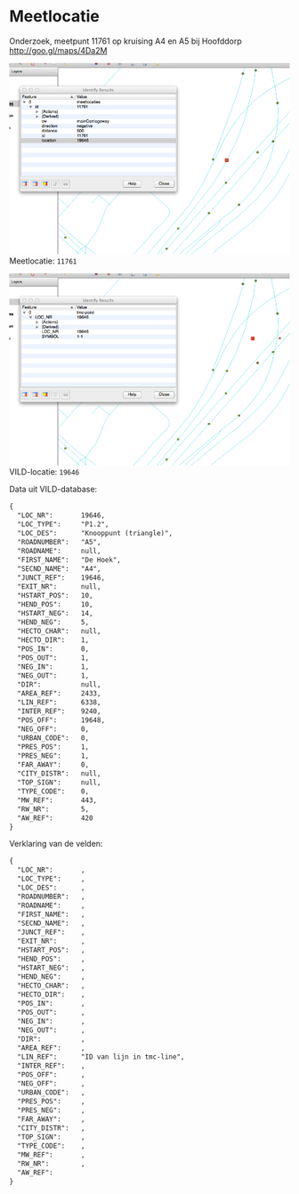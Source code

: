 # Meetlocatie

Onderzoek, meetpunt 11761 op kruising A4 en A5 bij Hoofddorp
http://goo.gl/maps/4Da2M

![image](hoofddorp_meetlocatie_19646.png)
Meetlocatie: `11761`

![image](hoofddorp_tmc-point_19646.png)
VILD-locatie: `19646`

Data uit VILD-database: 

    {
      "LOC_NR":       19646,
      "LOC_TYPE":     "P1.2",
      "LOC_DES":      "Knooppunt (triangle)",
      "ROADNUMBER":   "A5",
      "ROADNAME":     null,
      "FIRST_NAME":   "De Hoek",
      "SECND_NAME":   "A4",
      "JUNCT_REF":    19646,
      "EXIT_NR":      null,
      "HSTART_POS":   10,
      "HEND_POS":     10,
      "HSTART_NEG":   14,
      "HEND_NEG":     5,
      "HECTO_CHAR":   null,
      "HECTO_DIR":    1,
      "POS_IN":       0,
      "POS_OUT":      1,
      "NEG_IN":       1,
      "NEG_OUT":      1,
      "DIR":          null,
      "AREA_REF":     2433,
      "LIN_REF":      6338,
      "INTER_REF":    9240,
      "POS_OFF":      19648,
      "NEG_OFF":      0,
      "URBAN_CODE":   0,
      "PRES_POS":     1,
      "PRES_NEG":     1,
      "FAR_AWAY":     0,
      "CITY_DISTR":   null,
      "TOP_SIGN":     null,
      "TYPE_CODE":    0,
      "MW_REF":       443,
      "RW_NR":        5,
      "AW_REF":       420
    }

Verklaring van de velden:

    {
      "LOC_NR":       ,
      "LOC_TYPE":     ,
      "LOC_DES":      ,
      "ROADNUMBER":   ,
      "ROADNAME":     ,
      "FIRST_NAME":   ,
      "SECND_NAME":   ,
      "JUNCT_REF":    ,
      "EXIT_NR":      ,
      "HSTART_POS":   ,
      "HEND_POS":     ,
      "HSTART_NEG":   ,
      "HEND_NEG":     ,
      "HECTO_CHAR":   ,
      "HECTO_DIR":    ,
      "POS_IN":       ,
      "POS_OUT":      ,
      "NEG_IN":       ,
      "NEG_OUT":      ,
      "DIR":          ,
      "AREA_REF":     ,
      "LIN_REF":      "ID van lijn in tmc-line",
      "INTER_REF":    ,
      "POS_OFF":      ,
      "NEG_OFF":      ,
      "URBAN_CODE":   ,
      "PRES_POS":     ,
      "PRES_NEG":     ,
      "FAR_AWAY":     ,
      "CITY_DISTR":   ,
      "TOP_SIGN":     ,
      "TYPE_CODE":    ,
      "MW_REF":       ,
      "RW_NR":        ,
      "AW_REF":       
    }

